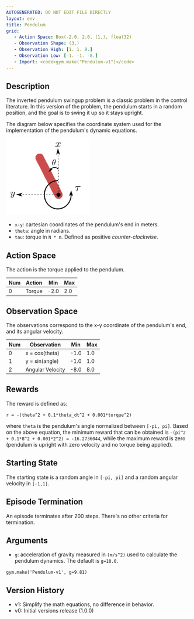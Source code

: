 ```yaml
---
AUTOGENERATED: DO NOT EDIT FILE DIRECTLY
layout: env
title: Pendulum
grid:
   - Action Space: Box(-2.0, 2.0, (1,), float32)
   - Observation Shape: (3,)
   - Observation High: [1. 1. 8.]
   - Observation Low: [-1. -1. -8.]
   - Import: <code>gym.make("Pendulum-v1")</code>
---
```

## Description

The inverted pendulum swingup problem is a classic problem in the control literature. In this
version of the problem, the pendulum starts in a random position, and the goal is to swing it up so
it stays upright.

The diagram below specifies the coordinate system used for the implementation of the pendulum's
dynamic equations.

![Pendulum Coordinate System](./diagrams/pendulum.png)

- `x-y`: cartesian coordinates of the pendulum's end in meters.
- `theta`: angle in radians.
- `tau`: torque in `N * m`. Defined as positive _counter-clockwise_.

## Action Space
The action is the torque applied to the pendulum.

| Num | Action | Min  | Max |
|-----|--------|------|-----|
| 0   | Torque | -2.0 | 2.0 |


## Observation Space
The observations correspond to the x-y coordinate of the pendulum's end, and its angular velocity.

| Num | Observation      | Min  | Max |
|-----|------------------|------|-----|
| 0   | x = cos(theta)   | -1.0 | 1.0 |
| 1   | y = sin(angle)   | -1.0 | 1.0 |
| 2   | Angular Velocity | -8.0 | 8.0 |

## Rewards
The reward is defined as:
```
r = -(theta^2 + 0.1*theta_dt^2 + 0.001*torque^2)
```
where `theta` is the pendulum's angle normalized between `[-pi, pi]`.
Based on the above equation, the minimum reward that can be obtained is `-(pi^2 + 0.1*8^2 +
0.001*2^2) = -16.2736044`, while the maximum reward is zero (pendulum is
upright with zero velocity and no torque being applied).

## Starting State
The starting state is a random angle in `[-pi, pi]` and a random angular velocity in `[-1,1]`.

## Episode Termination
An episode terminates after 200 steps. There's no other criteria for termination.

## Arguments
- `g`: acceleration of gravity measured in `(m/s^2)` used to calculate the pendulum dynamics. The default is
`g=10.0`.

```
gym.make('Pendulum-v1', g=9.81)
```

## Version History

* v1: Simplify the math equations, no difference in behavior.
* v0: Initial versions release (1.0.0)